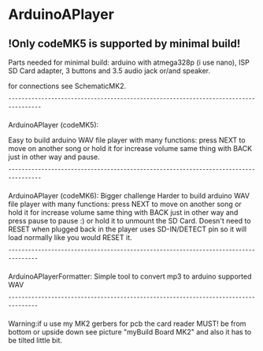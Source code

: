 # ArduinoAPlayer
!Only codeMK5 is supported by minimal build!
--------------------------------------------
Parts needed for minimal build:
arduino with atmega328p (i use nano),
ISP SD Card adapter,
3 buttons
and 3.5 audio jack or/and speaker.

for connections see SchematicMK2.

¯¯¯¯¯¯¯¯¯¯¯¯¯¯¯¯¯¯¯¯¯¯¯¯¯¯¯¯¯¯¯¯¯¯¯¯¯¯¯¯¯¯¯¯¯¯¯¯¯¯¯¯¯¯¯¯¯¯¯¯¯¯¯¯¯¯¯¯¯¯¯¯¯¯¯¯¯¯¯¯¯¯¯¯¯

ArduinoAPlayer (codeMK5):

Easy to build arduino WAV file player with many functions:
press NEXT to move on another song or hold it for increase volume
same thing with BACK just in other way and pause.

¯¯¯¯¯¯¯¯¯¯¯¯¯¯¯¯¯¯¯¯¯¯¯¯¯¯¯¯¯¯¯¯¯¯¯¯¯¯¯¯¯¯¯¯¯¯¯¯¯¯¯¯¯¯¯¯¯¯¯¯¯¯¯¯¯¯¯¯¯¯¯¯¯¯¯¯¯¯¯¯¯¯¯¯¯

ArduinoAPlayer (codeMK6):
Bigger challenge
Harder to build arduino WAV file player with many functions:
press NEXT to move on another song or hold it for increase volume
same thing with BACK just in other way and press pause to pause :)
or hold it to unmount the SD Card. Doesn't need to RESET when plugged back in
the player uses SD-IN/DETECT pin so it will load normally like you would RESET it.

¯¯¯¯¯¯¯¯¯¯¯¯¯¯¯¯¯¯¯¯¯¯¯¯¯¯¯¯¯¯¯¯¯¯¯¯¯¯¯¯¯¯¯¯¯¯¯¯¯¯¯¯¯¯¯¯¯¯¯¯¯¯¯¯¯¯¯¯¯¯¯¯¯¯¯¯¯¯¯¯¯¯¯¯

ArduinoAPlayerFormatter:
Simple tool to convert mp3 to arduino supported WAV

¯¯¯¯¯¯¯¯¯¯¯¯¯¯¯¯¯¯¯¯¯¯¯¯¯¯¯¯¯¯¯¯¯¯¯¯¯¯¯¯¯¯¯¯¯¯¯¯¯¯¯¯¯¯¯¯¯¯¯¯¯¯¯¯¯¯¯¯¯¯¯¯¯¯¯¯¯¯¯¯¯¯¯¯

Warning:if u use my MK2 gerbers for pcb the card reader MUST! be from bottom or upside down
see picture "myBuild Board MK2" and also it has to be tilted little bit.
